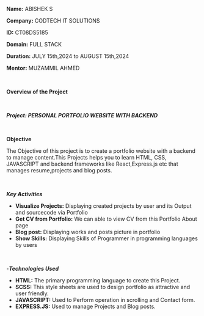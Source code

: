 **Name:** ABISHEK S

**Company:** CODTECH IT SOLUTIONS

**ID:** CT08DS5185

**Domain:** FULL STACK

**Duration:** JULY 15th,2024 to AUGUST 15th,2024

**Mentor:** MUZAMMIL AHMED

<br>


****Overview of the Project****



<br>


***Project: PERSONAL PORTFOLIO WEBSITE WITH BACKEND***

<br>

**Objective**
<br>

The Objective of this project is to create a portfolio website with a backend to manage content.This Projects helps you to learn HTML, CSS, JAVASCRIPT and backend frameworks like React,Express.js etc
that manages resume,projects and blog posts.

<br>

***Key Activities***

- **Visualize Projects:** Displaying created projects by user and its Output and sourcecode via Portfolio
- **Get CV from Portfolio:** We can able to view CV from this Portfolio About page 
- **Blog post:** Displaying works and posts picture in portfolio
- **Show Skills:** Displaying Skills of Programmer in programming languages by users

<br>

-***Technologies Used***

- **HTML:** The primary programming language to create this Project.
- **SCSS:** This style sheets are used to design portfolio as attractive and user friendly.  
- **JAVASCRIPT:** Used to Perform operation in scrolling and Contact form.
- **EXPRESS.JS:** Used to manage Projects and Blog posts.

    
